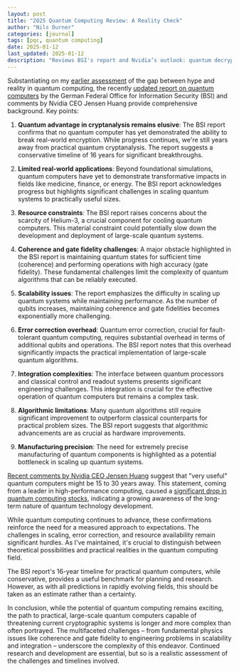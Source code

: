 ```yaml
---
layout: post
title: "2025 Quantum Computing Review: A Reality Check"
author: "Nils Durner"
categories: [journal]
tags: [pqc, quantum computing]
date: 2025-01-12
last_updated: 2025-01-12
description: "Reviews BSI's report and Nvidia’s outlook: quantum decryption remains impractical, 16–30 year timelines, resource constraints, coherence/gate fidelity, and error correction challenges."
---
```


Substantiating on my [earlier assessment](quantum-review) of the gap between hype and reality in quantum computing, the recently [updated report on quantum computers](https://www.bsi.bund.de/SharedDocs/Downloads/DE/BSI/Publikationen/Studien/Quantencomputer/Entwicklungstand_QC_V_2_1.html) by the German Federal Office for Information Security (BSI) and comments by Nvidia CEO Jensen Huang provide comprehensive background. Key points:

1. **Quantum advantage in cryptanalysis remains elusive**: The BSI report confirms that no quantum computer has yet demonstrated the ability to break real-world encryption. While progress continues, we're still years away from practical quantum cryptanalysis. The report suggests a conservative timeline of 16 years for significant breakthroughs.

3. **Limited real-world applications**: Beyond foundational simulations, quantum computers have yet to demonstrate transformative impacts in fields like medicine, finance, or energy. The BSI report acknowledges progress but highlights significant challenges in scaling quantum systems to practically useful sizes.

4. **Resource constraints**: The BSI report raises concerns about the scarcity of Helium-3, a crucial component for cooling quantum computers. This material constraint could potentially slow down the development and deployment of large-scale quantum systems.

5. **Coherence and gate fidelity challenges**: A major obstacle highlighted in the BSI report is maintaining quantum states for sufficient time (coherence) and performing operations with high accuracy (gate fidelity). These fundamental challenges limit the complexity of quantum algorithms that can be reliably executed.

6. **Scalability issues**: The report emphasizes the difficulty in scaling up quantum systems while maintaining performance. As the number of qubits increases, maintaining coherence and gate fidelities becomes exponentially more challenging.

7. **Error correction overhead**: Quantum error correction, crucial for fault-tolerant quantum computing, requires substantial overhead in terms of additional qubits and operations. The BSI report notes that this overhead significantly impacts the practical implementation of large-scale quantum algorithms.

8. **Integration complexities**: The interface between quantum processors and classical control and readout systems presents significant engineering challenges. This integration is crucial for the effective operation of quantum computers but remains a complex task.

9. **Algorithmic limitations**: Many quantum algorithms still require significant improvement to outperform classical counterparts for practical problem sizes. The BSI report suggests that algorithmic advancements are as crucial as hardware improvements.

10. **Manufacturing precision**: The need for extremely precise manufacturing of quantum components is highlighted as a potential bottleneck in scaling up quantum systems.

[Recent comments by Nvidia CEO Jensen Huang](https://finance.yahoo.com/news/quantum-computing-stocks-drop-nvidia-005300972.html) suggest that "very useful" quantum computers might be 15 to 30 years away. This statement, coming from a leader in high-performance computing, caused a [significant drop in quantum computing stocks](https://finance.yahoo.com/news/nvidia-ceo-jensen-huang-just-114900328.html), indicating a growing awareness of the long-term nature of quantum technology development.

While quantum computing continues to advance, these confirmations reinforce the need for a measured approach to expectations. The challenges in scaling, error correction, and resource availability remain significant hurdles. As I've maintained, it's crucial to distinguish between theoretical possibilities and practical realities in the quantum computing field.

The BSI report's 16-year timeline for practical quantum computers, while conservative, provides a useful benchmark for planning and research. However, as with all predictions in rapidly evolving fields, this should be taken as an estimate rather than a certainty.

In conclusion, while the potential of quantum computing remains exciting, the path to practical, large-scale quantum computers capable of threatening current cryptographic systems is longer and more complex than often portrayed. The multifaceted challenges – from fundamental physics issues like coherence and gate fidelity to engineering problems in scalability and integration – underscore the complexity of this endeavor. Continued research and development are essential, but so is a realistic assessment of the challenges and timelines involved.